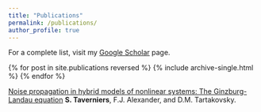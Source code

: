 ```yaml
---
title: "Publications"
permalink: /publications/
author_profile: true
---
```


For a complete list, visit my [Google Scholar](https://scholar.google.com/citations?user=evd0C28AAAAJ&hl=en) page.

{% for post in site.publications reversed %}
  {% include archive-single.html %}
{% endfor %}

[Noise propagation in hybrid models of nonlinear systems: The Ginzburg-Landau equation](https://doi.org/10.1016/j.jcp.2014.01.015)
<b>S. Taverniers</b>, F.J. Alexander, and D.M. Tartakovsky.
